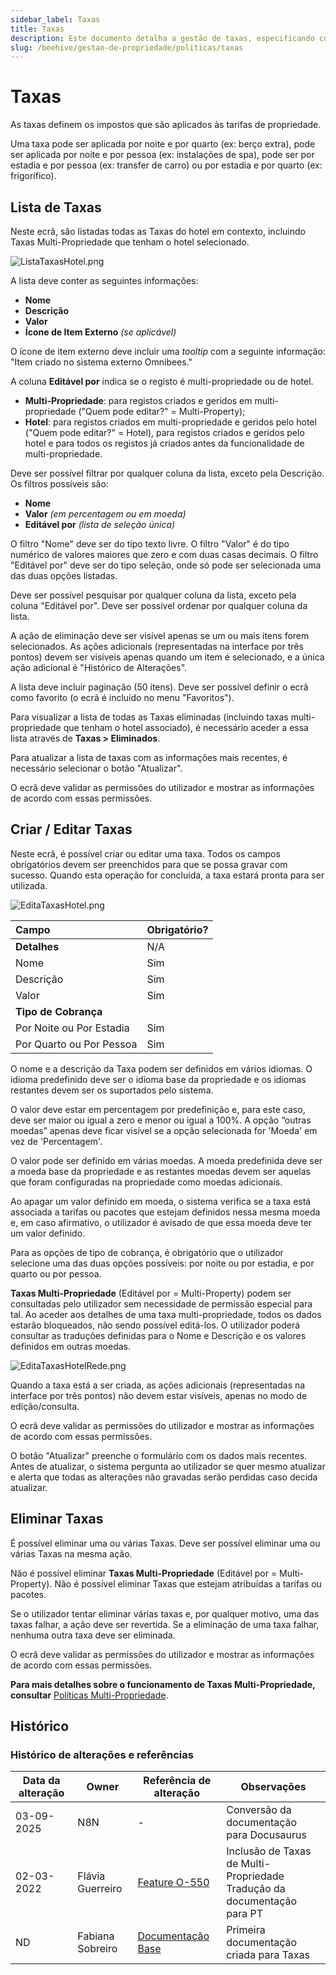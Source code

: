 ```yaml
---
sidebar_label: Taxas
title: Taxas
description: Este documento detalha a gestão de taxas, especificando como impostos são aplicados a tarifas de propriedade. Abrange a sua listagem, criação, edição e eliminação, incluindo diferentes tipos de cobrança, considerações de multi-propriedade e permissões de utilizador.
slug: /beehive/gestao-de-propriedade/politicas/taxas
---
```


# Taxas

As taxas definem os impostos que são aplicados às tarifas de propriedade.

Uma taxa pode ser aplicada por noite e por quarto (ex: berço extra), pode ser aplicada por noite e por pessoa (ex: instalações de spa), pode ser por estadia e por pessoa (ex: transfer de carro) ou por estadia e por quarto (ex: frigorífico).

## Lista de Taxas

Neste ecrã, são listadas todas as Taxas do hotel em contexto, incluindo Taxas Multi-Propriedade que tenham o hotel selecionado.

![ListaTaxasHotel.png](</assets/beehive/gestao-de-propriedade/politicas/taxas/ListaTaxasHotel.png> "ListaTaxasHotel.png")

A lista deve conter as seguintes informações:

*   **Nome**
*   **Descrição**
*   **Valor**
*   **Ícone de Item Externo** _(se aplicável)_

O ícone de item externo deve incluir uma *tooltip* com a seguinte informação: "Item criado no sistema externo Omnibees."

A coluna **Editável por** indica se o registo é multi-propriedade ou de hotel.

*   **Multi-Propriedade**: para registos criados e geridos em multi-propriedade ("Quem pode editar?" = Multi-Property);
*   **Hotel**: para registos criados em multi-propriedade e geridos pelo hotel ("Quem pode editar?" = Hotel), para registos criados e geridos pelo hotel e para todos os registos já criados antes da funcionalidade de multi-propriedade.

Deve ser possível filtrar por qualquer coluna da lista, exceto pela Descrição. Os filtros possíveis são:

*   **Nome**
*   **Valor** _(em percentagem ou em moeda)_
*   **Editável por** _(lista de seleção única)_

O filtro "Nome" deve ser do tipo texto livre.
O filtro "Valor" é do tipo numérico de valores maiores que zero e com duas casas decimais.
O filtro "Editável por" deve ser do tipo seleção, onde só pode ser selecionada uma das duas opções listadas.

Deve ser possível pesquisar por qualquer coluna da lista, exceto pela coluna "Editável por".
Deve ser possível ordenar por qualquer coluna da lista.

A ação de eliminação deve ser visível apenas se um ou mais itens forem selecionados.
As ações adicionais (representadas na interface por três pontos) devem ser visíveis apenas quando um item é selecionado, e a única ação adicional é "Histórico de Alterações".

A lista deve incluir paginação (50 itens).
Deve ser possível definir o ecrã como favorito (o ecrã é incluído no menu "Favoritos").

Para visualizar a lista de todas as Taxas eliminadas (incluindo taxas multi-propriedade que tenham o hotel associado), é necessário aceder a essa lista através de **Taxas > Eliminados**.

Para atualizar a lista de taxas com as informações mais recentes, é necessário selecionar o botão "Atualizar".

O ecrã deve validar as permissões do utilizador e mostrar as informações de acordo com essas permissões.

## Criar / Editar Taxas

Neste ecrã, é possível criar ou editar uma taxa. Todos os campos obrigatórios devem ser preenchidos para que se possa gravar com sucesso. Quando esta operação for concluída, a taxa estará pronta para ser utilizada.

![EditaTaxasHotel.png](</assets/beehive/gestao-de-propriedade/politicas/taxas/EditaTaxasHotel.png> "EditaTaxasHotel.png")

| **Campo**                | **Obrigatório?**                            |
| :----------------------- | :------------------------------------------ |
| **Detalhes**             | N/A                                         |
| Nome                     | Sim                                         |
| Descrição                | Sim                                         |
| Valor                    | Sim                                         |
| **Tipo de Cobrança**     |                                             |
| Por Noite ou Por Estadia | Sim                                         |
| Por Quarto ou Por Pessoa | Sim                                         |

O nome e a descrição da Taxa podem ser definidos em vários idiomas.
O idioma predefinido deve ser o idioma base da propriedade e os idiomas restantes devem ser os suportados pelo sistema.

O valor deve estar em percentagem por predefinição e, para este caso, deve ser maior ou igual a zero e menor ou igual a 100%. A opção “outras moedas” apenas deve ficar visível se a opção selecionada for 'Moeda' em vez de 'Percentagem'.

O valor pode ser definido em várias moedas. A moeda predefinida deve ser a moeda base da propriedade e as restantes moedas devem ser aquelas que foram configuradas na propriedade como moedas adicionais.

Ao apagar um valor definido em moeda, o sistema verifica se a taxa está associada a tarifas ou pacotes que estejam definidos nessa mesma moeda e, em caso afirmativo, o utilizador é avisado de que essa moeda deve ter um valor definido.

Para as opções de tipo de cobrança, é obrigatório que o utilizador selecione uma das duas opções possíveis: por noite ou por estadia, e por quarto ou por pessoa.

**Taxas Multi-Propriedade** (Editável por = Multi-Property) podem ser consultadas pelo utilizador sem necessidade de permissão especial para tal.
Ao aceder aos detalhes de uma taxa multi-propriedade, todos os dados estarão bloqueados, não sendo possível editá-los.
O utilizador poderá consultar as traduções definidas para o Nome e Descrição e os valores definidos em outras moedas.

![EditaTaxasHotelRede.png](</assets/beehive/gestao-de-propriedade/politicas/taxas/EditaTaxasHotelRede.png> "EditaTaxasHotelRede.png")

Quando a taxa está a ser criada, as ações adicionais (representadas na interface por três pontos) não devem estar visíveis, apenas no modo de edição/consulta.

O ecrã deve validar as permissões do utilizador e mostrar as informações de acordo com essas permissões.

O botão "Atualizar" preenche o formulário com os dados mais recentes.
Antes de atualizar, o sistema pergunta ao utilizador se quer mesmo atualizar e alerta que todas as alterações não gravadas serão perdidas caso decida atualizar.

## Eliminar Taxas

É possível eliminar uma ou várias Taxas.
Deve ser possível eliminar uma ou várias Taxas na mesma ação.

Não é possível eliminar **Taxas Multi-Propriedade** (Editável por = Multi-Property).
Não é possível eliminar Taxas que estejam atribuídas a tarifas ou pacotes.

Se o utilizador tentar eliminar várias taxas e, por qualquer motivo, uma das taxas falhar, a ação deve ser revertida. Se a eliminação de uma taxa falhar, nenhuma outra taxa deve ser eliminada.

O ecrã deve validar as permissões do utilizador e mostrar as informações de acordo com essas permissões.

**Para mais detalhes sobre o funcionamento de Taxas Multi-Propriedade, consultar** [Políticas Multi-Propriedade](https://omnibeesportugal.sharepoint.com/sites/documentacaoproduto/SitePages/Beehive/MultiProperty/Pol%C3%ADticas%20Multi-Property.aspx).

## Histórico
### Histórico de alterações e referências

| Data da alteração | Owner | Referência de alteração | Observações |
|---|---|---|---|
| 03-09-2025 | N8N | - | Conversão da documentação para Docusaurus |
| 02-03-2022 | Flávia Guerreiro | [Feature O-550](https://omnibees.aha.io/features/O-550) | Inclusão de Taxas de Multi-Propriedade<br/>Tradução da documentação para PT |
| ND | Fabiana Sobreiro | [Documentação Base](https://omnibeesportugal.sharepoint.com/:w:/r/sites/Produtos/_layouts/15/Doc.aspx?sourcedoc=%7bA57C4C9D-1971-4CD3-BF00-D450975769EE%7d&file=Offers.docx&action=default&mobileredirect=true&cid=78619946-0877-49f6-8bf5-12097adc8725) | Primeira documentação criada para Taxas |